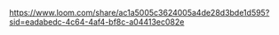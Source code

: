 https://www.loom.com/share/ac1a5005c3624005a4de28d3bde1d595?sid=eadabedc-4c64-4af4-bf8c-a04413ec082e
